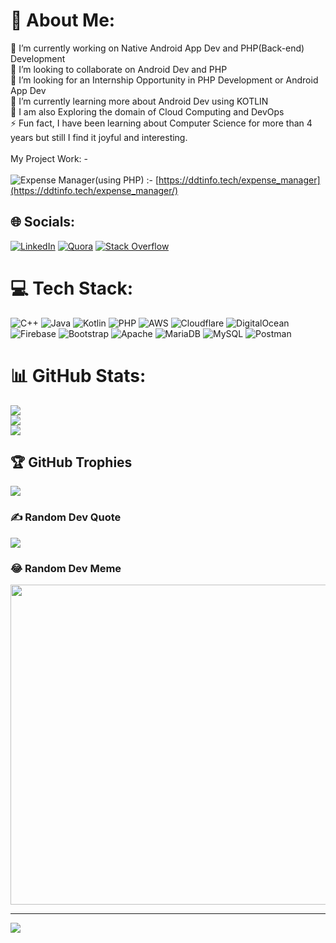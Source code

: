 # 💫 About Me:
🔭 I’m currently working on Native Android App Dev and PHP(Back-end) Development<br>👯 I’m looking to collaborate on Android Dev and PHP<br>🤝 I’m looking for an Internship Opportunity in PHP Development or Android App Dev <br>🌱 I’m currently learning more about Android Dev using KOTLIN<br>🔭 I am also Exploring the domain of Cloud Computing and DevOps<br>⚡ Fun fact, I have been learning about Computer Science for more than 4 years but still I find it joyful and interesting.<br><br>My Project Work: -<br><br>
![Expense Manager(using PHP)](https://img.shields.io/badge/Expense%20Manager:-%23777BB4.svg?style=for-the-badge&logo=php&logoColor=white) :- [https://ddtinfo.tech/expense_manager](https://ddtinfo.tech/expense_manager/)

## 🌐 Socials:
[![LinkedIn](https://img.shields.io/badge/LinkedIn-%230077B5.svg?logo=linkedin&logoColor=white)](https://linkedin.com/in/dhananjay-thomble/) [![Quora](https://img.shields.io/badge/Quora-%23B92B27.svg?logo=Quora&logoColor=white)](https://quora.com/profile/Dhananjay-Thomble) [![Stack Overflow](https://img.shields.io/badge/-Stackoverflow-FE7A16?logo=stack-overflow&logoColor=white)](https://stackoverflow.com/users/10967683) 

# 💻 Tech Stack:
![C++](https://img.shields.io/badge/c++-%2300599C.svg?style=for-the-badge&logo=c%2B%2B&logoColor=white) ![Java](https://img.shields.io/badge/java-%23ED8B00.svg?style=for-the-badge&logo=java&logoColor=white) ![Kotlin](https://img.shields.io/badge/kotlin-%230095D5.svg?style=for-the-badge&logo=kotlin&logoColor=white) ![PHP](https://img.shields.io/badge/php-%23777BB4.svg?style=for-the-badge&logo=php&logoColor=white) ![AWS](https://img.shields.io/badge/AWS-%23FF9900.svg?style=for-the-badge&logo=amazon-aws&logoColor=white) ![Cloudflare](https://img.shields.io/badge/Cloudflare-F38020?style=for-the-badge&logo=Cloudflare&logoColor=white) ![DigitalOcean](https://img.shields.io/badge/DigitalOcean-%230167ff.svg?style=for-the-badge&logo=digitalOcean&logoColor=white) ![Firebase](https://img.shields.io/badge/firebase-%23039BE5.svg?style=for-the-badge&logo=firebase) ![Bootstrap](https://img.shields.io/badge/bootstrap-%23563D7C.svg?style=for-the-badge&logo=bootstrap&logoColor=white) ![Apache](https://img.shields.io/badge/apache-%23D42029.svg?style=for-the-badge&logo=apache&logoColor=white) ![MariaDB](https://img.shields.io/badge/MariaDB-003545?style=for-the-badge&logo=mariadb&logoColor=white) ![MySQL](https://img.shields.io/badge/mysql-%2300f.svg?style=for-the-badge&logo=mysql&logoColor=white) ![Postman](https://img.shields.io/badge/Postman-FF6C37?style=for-the-badge&logo=postman&logoColor=white)
# 📊 GitHub Stats:
![](https://github-readme-stats.vercel.app/api?username=dhananjaythomble&theme=gruvbox&hide_border=false&include_all_commits=true&count_private=true)<br/>
![](https://github-readme-streak-stats.herokuapp.com/?user=dhananjaythomble&theme=gruvbox&hide_border=false)<br/>
![](https://github-readme-stats.vercel.app/api/top-langs/?username=dhananjaythomble&theme=gruvbox&hide_border=false&include_all_commits=true&count_private=true&layout=compact)

## 🏆 GitHub Trophies
![](https://github-profile-trophy.vercel.app/?username=dhananjaythomble&theme=radical&no-frame=false&no-bg=false&margin-w=4)

### ✍️ Random Dev Quote
![](https://quotes-github-readme.vercel.app/api?type=horizontal&theme=radical)

### 😂 Random Dev Meme
<img src="https://random-memer.herokuapp.com/" width="512px"/>

---
[![](https://visitcount.itsvg.in/api?id=dhananjaythomble&icon=0&color=0)](https://visitcount.itsvg.in)
